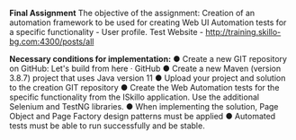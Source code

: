 **Final Assignment**
The objective of the assignment:
Creation of an automation framework to be used for creating Web UI Automation tests for a specific functionality - User profile.
Test Website - http://training.skillo-bg.com:4300/posts/all

**Necessary conditions for implementation:**
● Create a new GIT repository on GitHub: Let's build from here · GitHub
● Create a new Maven (version 3.8.7) project that uses Java version 11
● Upload your project and solution to the creation GIT repository
● Create the Web Automation tests for the specific functionality from the ISkillo application. Use the additional Selenium and TestNG libraries.
● When implementing the solution, Page Object and Page Factory design patterns must be applied
● Automated tests must be able to run successfully and be stable.
